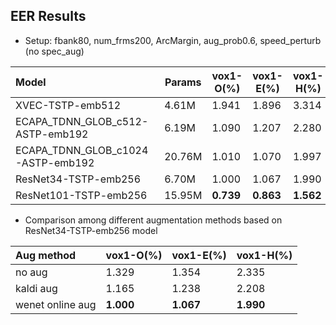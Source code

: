 ## EER Results
* Setup: fbank80, num_frms200, ArcMargin, aug_prob0.6, speed_perturb (no spec_aug)

| Model | Params | vox1-O(%)    | vox1-E(%)   | vox1-H(%)     |
|:------|--------|-----------|----------|------------|
| XVEC-TSTP-emb512 | 4.61M | 1.941   | 1.896    | 3.314    |
| ECAPA_TDNN_GLOB_c512-ASTP-emb192 | 6.19M | 1.090    | 1.207    | 2.280    |
| ECAPA_TDNN_GLOB_c1024-ASTP-emb192 | 20.76M | 1.010    | 1.070    | 1.997    |
| ResNet34-TSTP-emb256 | 6.70M | 1.000    | 1.067    | 1.990    |
| ResNet101-TSTP-emb256 | 15.95M | **0.739**    | **0.863**    | **1.562**    |

* Comparison among different augmentation methods based on ResNet34-TSTP-emb256 model

| Aug method | vox1-O(%)    | vox1-E(%)   | vox1-H(%)     |
|:------|-----------|----------|------------|
| no aug  | 1.329   | 1.354    | 2.335    |
| kaldi aug | 1.165    | 1.238    | 2.208    |
| wenet online aug | **1.000**    | **1.067**    | **1.990**    |
